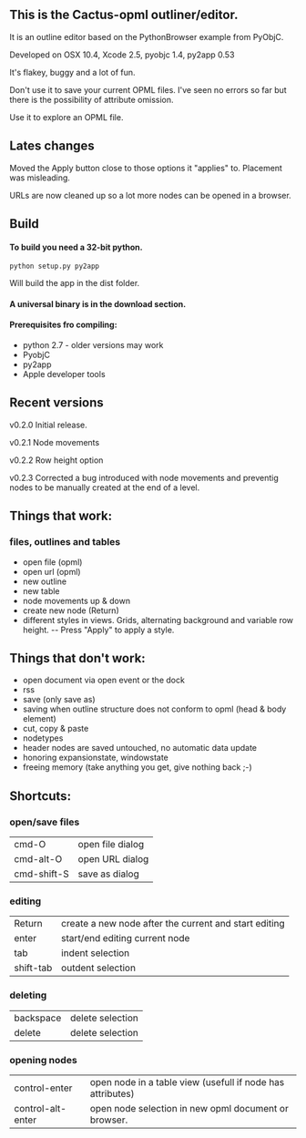 ## This is the Cactus-opml outliner/editor. ##


It is an outline editor based on the PythonBrowser example from PyObjC.

Developed on OSX 10.4, Xcode 2.5, pyobjc 1.4, py2app 0.53

It's flakey, buggy and a lot of fun.

Don't use it to save your current OPML files. I've seen no errors so far but there is the possibility of attribute omission.

Use it to explore an OPML file.



## Lates changes ##
Moved the Apply button close to those options it "applies" to. Placement was misleading.

URLs are now cleaned up so a lot more nodes can be opened in a browser.



## Build ##
#### To build you need a 32-bit python.  ####

    python setup.py py2app


Will build the app in the dist folder.

#### A universal binary is in the download section. ####

#### Prerequisites fro compiling: ####

+ python 2.7 - older versions may work
+ PyobjC
+ py2app
+ Apple developer tools


## Recent versions ##
v0.2.0 Initial release.

v0.2.1 Node movements

v0.2.2 Row height option

v0.2.3 Corrected a bug introduced with node movements and preventig nodes to be manually created at the end of a level.




## Things that work: ##

### files, outlines and tables ###
- open file (opml)
- open url (opml)
- new outline
- new table
- node movements up & down
- create new node (Return)
- different styles in views. Grids, alternating background and variable row height.
-- Press "Apply" to apply a style.


## Things that don't work: ##

- open document via open event or the dock
- rss
- save (only save as)
- saving when outline structure does not conform to opml (head & body element)
- cut, copy & paste
- nodetypes
- header nodes are saved untouched, no automatic data update
- honoring expansionstate, windowstate
- freeing memory (take anything you get, give nothing back ;-)


## Shortcuts: ##
### open/save files ###
<table>
<tr><td>cmd-O</td><td>open file dialog</td></tr>
<tr><td>cmd-alt-O</td><td>open URL dialog</td>
<tr><td>cmd-shift-S</td><td>save as dialog</td>
</table>

### editing ###
<table>
<tr><td>Return</td><td>create a new node after the current and start editing</td></tr>
<tr><td>enter</td><td>start/end editing current node</td></tr>

<tr><td>tab</td><td>indent selection</td></tr>
<tr><td>shift-tab</td><td>outdent selection</td></tr>
</table>

### deleting ###
<table>
<tr><td>backspace</td><td>delete selection</td></tr>
<tr><td>delete</td><td>delete selection</td></tr>
</table>


### opening nodes ###
<table>
<tr><td>control-enter</td><td>open node in a table view (usefull if node has attributes)</td></tr>

<tr><td>control-alt-enter</td>
<td>open node selection in new opml document or browser.</td></tr>

</table>
